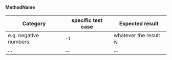 #### MethodName
| Category | specific test case| Expected result
|---|---|---|
| e.g. negative numbers | `-1` | whatever the result is |
| ... | ... |...|